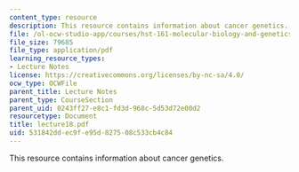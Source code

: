 ```yaml
---
content_type: resource
description: This resource contains information about cancer genetics.
file: /ol-ocw-studio-app/courses/hst-161-molecular-biology-and-genetics-in-modern-medicine-fall-2007/531842ddec9fe95d827508c533cb4c84_lecture18.pdf
file_size: 79685
file_type: application/pdf
learning_resource_types:
- Lecture Notes
license: https://creativecommons.org/licenses/by-nc-sa/4.0/
ocw_type: OCWFile
parent_title: Lecture Notes
parent_type: CourseSection
parent_uid: 0243ff27-e8c1-fd3d-968c-5d53d72e00d2
resourcetype: Document
title: lecture18.pdf
uid: 531842dd-ec9f-e95d-8275-08c533cb4c84
---
```

This resource contains information about cancer genetics.